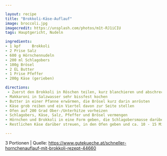 ```yaml
---

layout: recipe
title: "Brokkoli-Käse-Auflauf"
image: broccoli.jpg
imagecredit: https://unsplash.com/photos/m1t-RJ1iCIU
tags: Hauptgericht, Nudeln

ingredients:
- 1 kpf 	Brokkoli
- 2 Prise Salz
- 600 g Hörnchennudeln
- 200 ml Schlagobers
- 100g Brösel
- 2 EL Butter
- 1 Prise Pfeffer
- 200g Käse (gerieben) 

directions:
 - Zuerst den Brokkoli in Röschen teilen, kurz blanchieren und abschrecken
- Makkaroni in Salzwasser sehr bissfest kochen
- Butter in einer Pfanne erwärmen, die Brösel kurz darin anrösten
- Käse grob reiben und ein Viertel davon zur Seite stellen
- Ofen auf 200 Grad Ober-/Unterhitze vorheizen
- Schlagobers, Käse, Salz, Pfeffer und Brösel vermengen
- Hörnchen und Brokkoli in eine Form geben, die Schlagobersmasse darüber geben und vermengen
- Restlichen Käse darüber streuen, in den Ofen geben und ca. 10 - 15 Minuten backen, bis der Käse braun ist

---
```

3 Portionen
| Quelle: https://www.gutekueche.at/schneller-hornchenauflauf-mit-brokkoli-rezept-44660